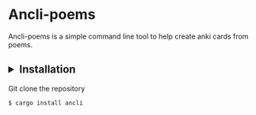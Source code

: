 # Ancli-poems

Ancli-poems is a simple command line tool to help create anki cards from poems.

## <details><summary>Installation</summary>
<p>

Git clone the repository


```
$ cargo install ancli
```

</p>
</details>